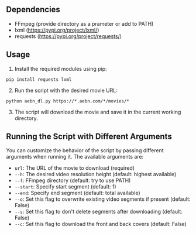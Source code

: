 ## Dependencies

- FFmpeg (provide directory as a prameter or add to PATH)
- lxml (https://pypi.org/project/lxml/)
- requests (https://pypi.org/project/requests/)

## Usage

1. Install the required modules using pip:

```
pip install requests lxml
```
2. Run the script with the desired movie URL:
```
python aebn_dl.py https://*.aebn.com/*/movies/*
```

3. The script will download the movie and save it in the current working directory.

## Running the Script with Different Arguments

You can customize the behavior of the script by passing different arguments when running it. The available arguments are:

- `url`: The URL of the movie to download (required)
- `--h`: The desired video resolution height (default: highest available)
- `--f`: FFmpeg directory (default: try to use PATH)
- `--start`: Specify start segment (default: 1)
- `--end`: Specify end segment (default: total available)
- `--o`: Set this flag to overwrite existing video segments if present (default: False)
- `--s`: Set this flag to don't delete segments after downloading (default: False)
- `--c`: Set this flag to download the front and back covers (default: False)
